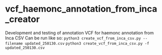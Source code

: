 # vcf_haemonc_annotation_from_inca_creator
Development and testing of annotation VCF for haemonc annotation from Inca CSV
Can be run like so:
```python3 create_vcf_from_inca_csv.py --filename updated_250130.csv```
```python3 create_vcf_from_inca_csv.py -f updated_250130.csv```

